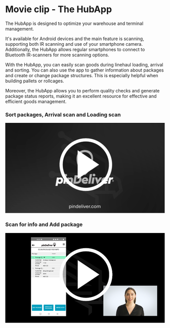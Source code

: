 # Movie clip - The HubApp

The HubApp is designed to optimize your warehouse and terminal management.

It's available for Android devices and the main feature is scanning, supporting both IR scanning and use of your smartphone camera. Additionally, the HubApp allows regular smartphones to connect to Bluetooth IR-scanners for more scanning options.

With the HubApp, you can easily scan goods during linehaul loading, arrival and sorting. You can also use the app to gather information about packages and create or change package structures. This is especially helpful when building pallets or rollcages.

Moreover, the HubApp allows you to perform quality checks and generate package status reports, making it an excellent resource for effective and efficient goods management.

### Sort packages, Arrival scan and Loading scan
<p float="right">
<a href="https://youtu.be/rDplL0zwtmM" target="_blank">
<img alt="HubApp Scanning" src="/images/hubapp_scan_play.png" width="600">
</a>
</p>


### Scan for info and Add package
<p float="right">
<a href="https://youtu.be/6EuSp1F4YpE" target="_blank">
<img alt="HubApp Scanning" src="/images/hubapp_scan_for_info_play.png" width="600">
</a>
</p>
